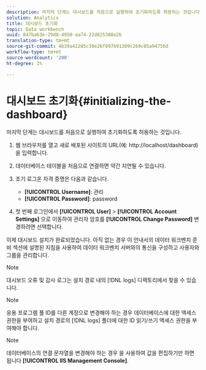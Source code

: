 ```yaml
---
description: 마지막 단계는 대시보드를 처음으로 실행하여 초기화하도록 허용하는 것입니다.
solution: Analytics
title: 대시보드 초기화
topic: Data workbench
uuid: 847ba63e-29d8-4950-aa74-22d825388e2b
translation-type: tm+mt
source-git-commit: 4b39a42285c39e26f097b91309c269c05a9475bd
workflow-type: tm+mt
source-wordcount: '200'
ht-degree: 1%

---
```



# 대시보드 초기화{#initializing-the-dashboard}

마지막 단계는 대시보드를 처음으로 실행하여 초기화하도록 허용하는 것입니다.

1. 웹 브라우저를 열고 새로 배포된 사이트의 URL(예: http://localhost/dashboard)을 입력합니다.
1. 데이터베이스 테이블을 처음으로 연결하면 약간 지연될 수 있습니다.
1. 초기 로그온 자격 증명은 다음과 같습니다.

   * **[!UICONTROL Username]**: 관리
   * **[!UICONTROL Password]**: password

1. 첫 번째 로그인에서 **[!UICONTROL User]** > **[!UICONTROL Account Settings]** 으로 이동하여 관리자 암호를 **[!UICONTROL Change Password]** 변경하려면 선택합니다.

이제 대시보드 설치가 완료되었습니다. 아직 없는 경우 이 안내서의 데이터 워크벤치 준비 섹션에 설명된 지침을 사용하여 데이터 워크벤치 서버와의 통신을 구성하고 사용자와 그룹을 관리합니다.

>[!NOTE]
>
>대시보드 오류 및 감사 로그는 설치 경로 내의 [!DNL logs] 디렉토리에서 찾을 수 있습니다.

>[!NOTE]
>
>응용 프로그램 풀 ID를 다른 계정으로 변경해야 하는 경우 데이터베이스에 대한 액세스 권한을 부여하고 설치 경로의 [!DNL logs] 폴더에 대한 ID 읽기/쓰기 액세스 권한을 부여해야 합니다.

>[!NOTE]
>
>데이터베이스의 연결 문자열을 변경해야 하는 경우 을 사용하여 값을 편집하기만 하면 됩니다 **[!UICONTROL IIS Management Console]**.
